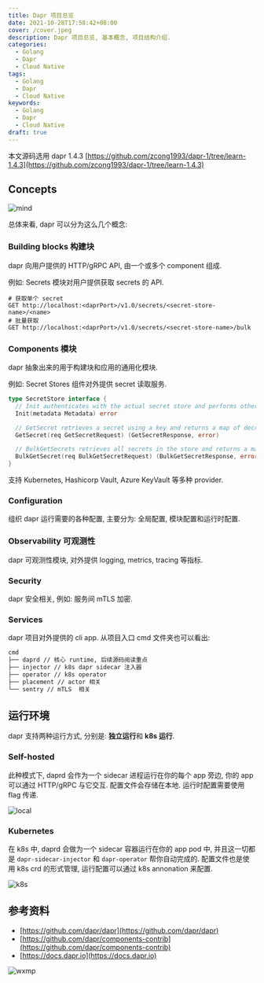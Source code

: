 ```yaml
---
title: Dapr 项目总览
date: 2021-10-28T17:58:42+08:00
cover: /cover.jpeg
description: Dapr 项目总览, 基本概念, 项目结构介绍.
categories:
  - Golang
  - Dapr
  - Cloud Native
tags:
  - Golang
  - Dapr
  - Cloud Native
keywords:
  - Golang
  - Dapr
  - Cloud Native
draft: true
---
```


本文源码选用 dapr 1.4.3 [https://github.com/zcong1993/dapr-1/tree/learn-1.4.3](https://github.com/zcong1993/dapr-1/tree/learn-1.4.3)

<!--more-->

## Concepts

![mind](/dapr-overview/mind.png)

总体来看, dapr 可以分为这么几个概念:

### Building blocks 构建块

dapr 向用户提供的 HTTP/gRPC API, 由一个或多个 component 组成.

例如: Secrets 模块对用户提供获取 secrets 的 API.

```markup
# 获取单个 secret
GET http://localhost:<daprPort>/v1.0/secrets/<secret-store-name>/<name>
# 批量获取
GET http://localhost:<daprPort>/v1.0/secrets/<secret-store-name>/bulk
```

### Components 模块

dapr 抽象出来的用于构建块和应用的通用化模块.

例如: Secret Stores 组件对外提供 secret 读取服务.

```go
type SecretStore interface {
  // Init authenticates with the actual secret store and performs other init operation
  Init(metadata Metadata) error

  // GetSecret retrieves a secret using a key and returns a map of decrypted string/string values
  GetSecret(req GetSecretRequest) (GetSecretResponse, error)

  // BulkGetSecrets retrieves all secrets in the store and returns a map of decrypted string/string values
  BulkGetSecret(req BulkGetSecretRequest) (BulkGetSecretResponse, error)
}
```

支持 Kubernetes, Hashicorp Vault, Azure KeyVault 等多种 provider.

### Configuration

组织 dapr 运行需要的各种配置, 主要分为: 全局配置, 模块配置和运行时配置.

### Observability 可观测性

dapr 可观测性模块, 对外提供 logging, metrics, tracing 等指标.

### Security

dapr 安全相关, 例如: 服务间 mTLS 加密.

### Services

dapr 项目对外提供的 cli app. 从项目入口 cmd 文件夹也可以看出:

```bash
cmd
├── daprd // 核心 runtime, 后续源码阅读重点
├── injector // k8s dapr sidecar 注入器
├── operator // k8s operator
├── placement // actor 相关
└── sentry // mTLS  相关
```

## 运行环境

dapr 支持两种运行方式, 分别是: **独立运行**和 **k8s 运行**.

### Self-hosted

此种模式下, daprd 会作为一个 sidecar 进程运行在你的每个 app 旁边, 你的 app 可以通过 HTTP/gRPC 与它交互. 配置文件会存储在本地. 运行时配置需要使用 flag 传递.

![local](/dapr-overview/local.png)

### **Kubernetes**

在 k8s 中, daprd 会做为一个 sidecar 容器运行在你的 app pod 中, 并且这一切都是 `dapr-sidecar-injector` 和 `dapr-operator` 帮你自动完成的. 配置文件也是使用 k8s crd 的形式管理, 运行配置可以通过 k8s annonation 来配置.

![k8s](/dapr-overview/k8s.png)

## 参考资料

- [https://github.com/dapr/dapr](https://github.com/dapr/dapr)
- [https://github.com/dapr/components-contrib](https://github.com/dapr/components-contrib)
- [https://docs.dapr.io](https://docs.dapr.io)

![wxmp](/wxmp_tiny_1.png)
